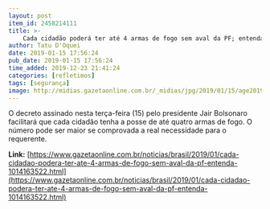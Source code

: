 ```yaml
---
layout: post
item_id: 2458214111
title: >-
    Cada cidadão poderá ter até 4 armas de fogo sem aval da PF; entenda
author: Tatu D'Oquei
date: 2019-01-15 17:56:24
pub_date: 2019-01-15 17:56:24
time_added: 2019-12-23 21:41:24
categories: [refletimos]
tags: [segurança]
image: http://midias.gazetaonline.com.br/_midias/jpg/2019/01/15/age20190115088-5958827.jpg
---
```


O decreto assinado nesta terça-feira (15) pelo presidente Jair Bolsonaro facilitará que cada cidadão tenha a posse de até quatro armas de fogo. O número pode ser maior se comprovada a real necessidade para o requerente.

**Link:** [https://www.gazetaonline.com.br/noticias/brasil/2019/01/cada-cidadao-podera-ter-ate-4-armas-de-fogo-sem-aval-da-pf-entenda-1014163522.html](https://www.gazetaonline.com.br/noticias/brasil/2019/01/cada-cidadao-podera-ter-ate-4-armas-de-fogo-sem-aval-da-pf-entenda-1014163522.html)

